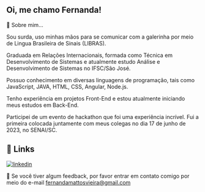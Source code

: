 
## Oi, me chamo Fernanda! 

🚀  Sobre mim... 

Sou surda, uso minhas mãos para se comunicar com a galerinha por meio de Lingua Brasileira de Sinais (LIBRAS). 

Graduada em Relações Internacionais, formada como Técnica em Desenvolvimento de Sistemas e atualmente estudo Análise e Desenvolvimento de Sistemas no IFSC/São José.

Possuo conhecimento em diversas linguagens de programação, tais como JavaScript, JAVA, HTML, CSS, Angular, Node.js.

Tenho experiência em projetos Front-End e estou atualmente iniciando meus estudos em Back-End.

Participei de um evento de hackathon que foi uma experiência incrível. Fui a primeira colocada juntamente com meus colegas no dia 17 de junho de 2023, no SENAI/SC.


## 🔗 Links

[![linkedin](https://img.shields.io/badge/linkedin-0A66C2?style=for-the-badge&logo=linkedin&logoColor=white)](https://www.linkedin.com/in/fernanda-mattos-vieira-surda-622200153/)



🚀 Se você tiver algum feedback, por favor entrar em contato comigo por meio do e-mail fernandamattosvieira@gmail.com 



